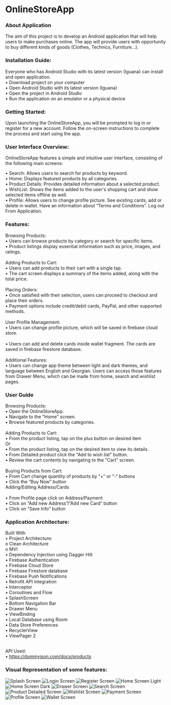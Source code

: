 # OnlineStoreApp

### About Application
The aim of this project is to develop an Android application that will help users to make purchases online. The app will provide users with opportunity to buy different kinds of goods (Clothes, Technics, Furniture…). 

### Installation Guide:
Everyone who has Android Studio with its latest version (Iguana) can install and open application. <br />
•	Download project on your computer <br />
•	Open Android Studio with its latest version (Iguana) <br /> 
•	Open the project in Android Studio <br />
•	Run the application on an emulator or a physical device <br />

### Getting Started:
Upon launching the OnlineStoreApp, you will be prompted to log in or register for a new account. Follow the on-screen instructions to complete the process and start using the app.

### User Interface Overview:
OnlineStoreApp features a simple and intuitive user interface, consisting of the following main screens: <br /> 

•	Search: Allows users to search for products by keyword. <br />
•	Home: Displays featured products by all categories. <br />
•	Product Details: Provides detailed information about a selected product. <br />
•	WishList: Shows the items added to the user's shopping cart and show selected items offline as well. <br />
•	Profile: Allows users to change profile picture. See existing cards, add or delete in wallet. Have an information about “Terms and Conditions”. Log out From Application. <br />

### Features:
Browsing Products: <br />
•	Users can browse products by category or search for specific items. <br />
•	Product listings display essential information such as price, images, and ratings. <br /> <br />
Adding Products to Cart: <br />
•	Users can add products to their cart with a single tap. <br />
•	The cart screen displays a summary of the items added, along with the total price. <br /> <br /> 
Placing Orders: <br />
•	Once satisfied with their selection, users can proceed to checkout and place their orders. <br />
•	Payment options include credit/debit cards, PayPal, and other supported methods. <br /> <br />
User Profile Management: <br />
•	Users can change profile picture, which will be saved in firebase cloud store. <br /> <br />
•	Users can add and delete cards inside wallet fragment. The cards are saved in firebase firestore database. <br /> <br />
Additional Features: <br />
•	Users can change app theme between light and dark themes, and language between English and Georgian. Users can access those features from Drawer Menu, 
which can be made from home, search and wishlist pages. <br />

### User Guide
Browsing Products: <br />
•	Open the OnlineStoreApp. <br />
•	Navigate to the "Home" screen. <br />
•	Browse featured products by categories. <br /> <br />
Adding Products to Cart:<br />
•	From the product listing, tap on the plus button on desired item <br />
Or <br />
•	From the product listing, tap on the desired item to view its details. <br />
•	From Detailed product click the "Add to wish list" button.<br />
•	Review the cart contents by navigating to the "Cart" screen. <br /> <br />
Buying Products from Cart:<br />
•	From Cart change quantity of products by “+” or “-“ buttons <br />
•	Click the “Buy Now” button <br />
Adding/Editing Address/Cards <br /> <br />
•	From Profile page click on Address/Payment <br />
•	Click on “Add new Address”/”Add new Card” button <br />
•	Click on “Save Info” button <br />

### Application Architecture:
Built With  <br />
•	Project Architecture: <br />
o	Clean Architecture <br />
o	MVI <br />
•	Dependency Injection using Dagger Hilt <br />
•	Firebase Authentication <br />
•	Firebase Cloud Store <br />
•	Firebase Firestore database <br />
•	Firebase Push Notifications <br />
•	Retrofit API integration <br />
•	Interceptor <br />
•	Coroutines and Flow <br />
•	SplashScreen <br />
•	Bottom Navigation Bar <br />
•	Drawer Menu <br />
•	ViewBinding <br />
•	Local Database using Room <br />
•	Data Store Preferences <br />
•	RecyclerView <br />
•	ViewPager 2 <br /> <br />

API Used: <br />
•	https://dummyjson.com/docs/products <br />

### Visual Representation of some features:
![Splash Screen](ApplicationUI/SplashScreen.png)
![Login Screen](ApplicationUI/LoginScreen.PNG)
![Register Screen](ApplicationUI/ResgiterScreen.PNG)
![Home Screen Light](ApplicationUI/HomeScreenLight.PNG)
![Home Screen Dark](ApplicationUI/HomeScreenDark.PNG)
![Drawer Screen](ApplicationUI/DrawerScreen.PNG)
![Search Screen](ApplicationUI/SearchScreen.PNG)
![Product Detailed Screen](ApplicationUI/ProductDetailedScreen.PNG)
![Wishlist Screen](ApplicationUI/WishlistScreen.PNG)
![Payment Screen](ApplicationUI/PaymentScreen.PNG)
![Profile Screen](ApplicationUI/ProfileScreen.PNG)
![Wallet Screen](ApplicationUI/WalletScreen.PNG)


